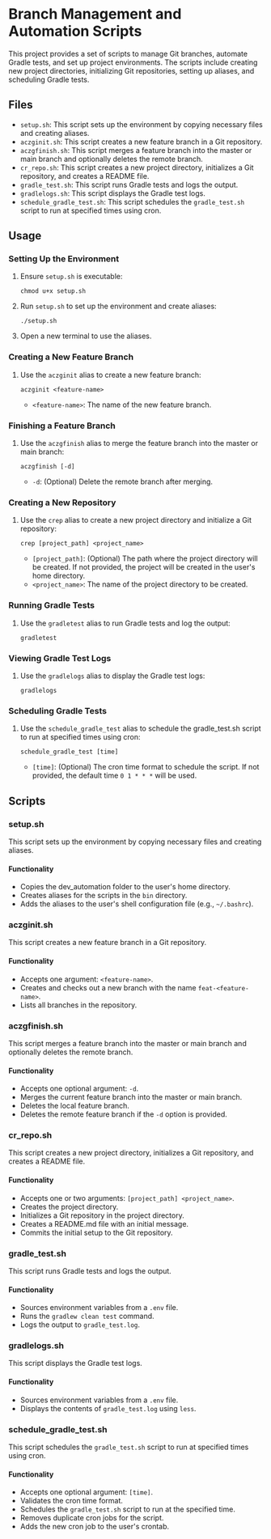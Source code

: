 # Branch Management and Automation Scripts

This project provides a set of scripts to manage Git branches, automate Gradle tests, and set up project environments. The scripts include creating new project directories, initializing Git repositories, setting up aliases, and scheduling Gradle tests.

## Files

- `setup.sh`: This script sets up the environment by copying necessary files and creating aliases.
- `aczginit.sh`: This script creates a new feature branch in a Git repository.
- `aczgfinish.sh`: This script merges a feature branch into the master or main branch and optionally deletes the remote branch.
- `cr_repo.sh`: This script creates a new project directory, initializes a Git repository, and creates a README file.
- `gradle_test.sh`: This script runs Gradle tests and logs the output.
- `gradlelogs.sh`: This script displays the Gradle test logs.
- `schedule_gradle_test.sh`: This script schedules the `gradle_test.sh` script to run at specified times using cron.

## Usage

### Setting Up the Environment

1. Ensure `setup.sh` is executable:

    ```shell
    chmod u+x setup.sh
    ```

2. Run `setup.sh` to set up the environment and create aliases:

    ```shell
    ./setup.sh
    ```

3. Open a new terminal to use the aliases.

### Creating a New Feature Branch

1. Use the `aczginit` alias to create a new feature branch:

    ```shell
    aczginit <feature-name>
    ```

    - `<feature-name>`: The name of the new feature branch.

### Finishing a Feature Branch

1. Use the `aczgfinish` alias to merge the feature branch into the master or main branch:

    ```shell
    aczgfinish [-d]
    ```

    - `-d`: (Optional) Delete the remote branch after merging.

### Creating a New Repository

1. Use the `crep` alias to create a new project directory and initialize a Git repository:

    ```shell
    crep [project_path] <project_name>
    ```

    - `[project_path]`: (Optional) The path where the project directory will be created. If not provided, the project will be created in the user's home directory.
    - `<project_name>`: The name of the project directory to be created.

### Running Gradle Tests

1. Use the `gradletest` alias to run Gradle tests and log the output:

    ```shell
    gradletest
    ```

### Viewing Gradle Test Logs

1. Use the `gradlelogs` alias to display the Gradle test logs:

    ```shell
    gradlelogs
    ```

### Scheduling Gradle Tests

1. Use the `schedule_gradle_test` alias to schedule the gradle_test.sh script to run at specified times using cron:

    ```shell
    schedule_gradle_test [time]
    ```

    - `[time]`: (Optional) The cron time format to schedule the script. If not provided, the default time `0 1 * * *` will be used.

## Scripts

### setup.sh

This script sets up the environment by copying necessary files and creating aliases.

#### Functionality

- Copies the dev_automation folder to the user's home directory.
- Creates aliases for the scripts in the `bin` directory.
- Adds the aliases to the user's shell configuration file (e.g., `~/.bashrc`).

### aczginit.sh

This script creates a new feature branch in a Git repository.

#### Functionality

- Accepts one argument: `<feature-name>`.
- Creates and checks out a new branch with the name `feat-<feature-name>`.
- Lists all branches in the repository.

### aczgfinish.sh

This script merges a feature branch into the master or main branch and optionally deletes the remote branch.

#### Functionality

- Accepts one optional argument: `-d`.
- Merges the current feature branch into the master or main branch.
- Deletes the local feature branch.
- Deletes the remote feature branch if the `-d` option is provided.

### cr_repo.sh

This script creates a new project directory, initializes a Git repository, and creates a README file.

#### Functionality

- Accepts one or two arguments: `[project_path] <project_name>`.
- Creates the project directory.
- Initializes a Git repository in the project directory.
- Creates a README.md file with an initial message.
- Commits the initial setup to the Git repository.

### gradle_test.sh

This script runs Gradle tests and logs the output.

#### Functionality

- Sources environment variables from a `.env` file.
- Runs the `gradlew clean test` command.
- Logs the output to `gradle_test.log`.

### gradlelogs.sh

This script displays the Gradle test logs.

#### Functionality

- Sources environment variables from a `.env` file.
- Displays the contents of `gradle_test.log` using `less`.

### schedule_gradle_test.sh

This script schedules the `gradle_test.sh` script to run at specified times using cron.

#### Functionality

- Accepts one optional argument: `[time]`.
- Validates the cron time format.
- Schedules the `gradle_test.sh` script to run at the specified time.
- Removes duplicate cron jobs for the script.
- Adds the new cron job to the user's crontab.